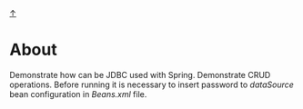 [&#8593;](../README.md)

# About
Demonstrate how can be JDBC used with Spring. Demonstrate CRUD operations. Before running it is necessary to insert
 password to _dataSource_ bean
 configuration in _Beans.xml_ file. 